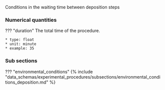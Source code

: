 Conditions in the waiting time between deposition steps

### Numerical quantities
??? "duration"
    The total time of the procedure. 

    * type: float
    * unit: minute
    * example: 35

### Sub sections
??? "environmental_conditions"
    {% include "data_schemas/experimental_procedures/subsections/environmental_conditions_deposition.md" %}  